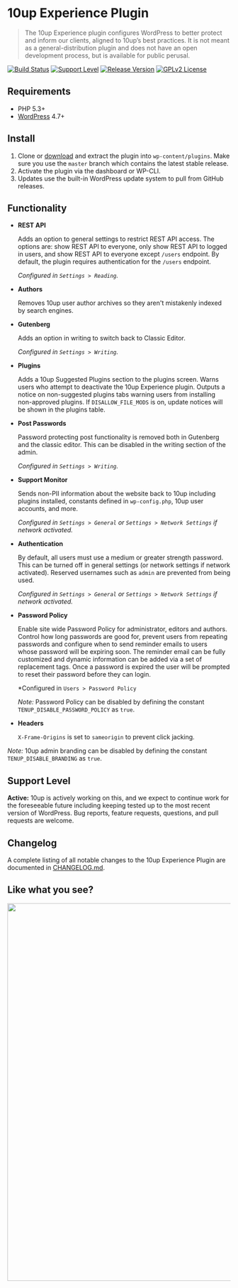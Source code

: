 # 10up Experience Plugin

> The 10up Experience plugin configures WordPress to better protect and inform our clients, aligned to 10up’s best practices. It is not meant as a general-distribution plugin and does not have an open development process, but is available for public perusal.

[![Build Status](https://travis-ci.org/10up/10up-experience.svg?branch=master)](https://travis-ci.org/10up/10up-experience) [![Support Level](https://img.shields.io/badge/support-active-green.svg)](#support-level) [![Release Version](https://img.shields.io/github/v/tag/10up/10up-experience?label=release)](https://github.com/10up/10up-experience/tags) [![GPLv2 License](https://img.shields.io/github/license/10up/10up-experience.svg)](https://github.com/10up/10up-experience/blob/develop/LICENSE.md)

## Requirements

* PHP 5.3+
* [WordPress](http://wordpress.org) 4.7+

## Install

1. Clone or [download](https://github.com/10up/10up-experience/archive/master.zip) and extract the plugin into `wp-content/plugins`. Make sure you use the `master` branch which contains the latest stable release.
1. Activate the plugin via the dashboard or WP-CLI.
1. Updates use the built-in WordPress update system to pull from GitHub releases.

## Functionality

* __REST API__

  Adds an option to general settings to restrict REST API access. The options are: show REST API to everyone, only show REST API to logged in users, and show REST API to everyone except `/users` endpoint. By default, the plugin requires authentication for the `/users` endpoint.

	*Configured in `Settings > Reading`.*

* __Authors__

  Removes 10up user author archives so they aren't mistakenly indexed by search engines.

* __Gutenberg__

  Adds an option in writing to switch back to Classic Editor.

	*Configured in `Settings > Writing`.*

* __Plugins__

  Adds a 10up Suggested Plugins section to the plugins screen. Warns users who attempt to deactivate the 10up Experience plugin. Outputs a notice on non-suggested plugins tabs warning users from installing non-approved plugins. If `DISALLOW_FILE_MODS` is on, update notices will be shown in the plugins table.

* __Post Passwords__

  Password protecting post functionality is removed both in Gutenberg and the classic editor. This can be disabled in the writing section of the admin.

	*Configured in `Settings > Writing`.*

* __Support Monitor__

  Sends non-PII information about the website back to 10up including plugins installed, constants defined in `wp-config.php`, 10up user accounts, and more.

	*Configured in `Settings > General` or `Settings > Network Settings` if network activated.*

* __Authentication__

  By default, all users must use a medium or greater strength password. This can be turned off in general settings (or network settings if network activated). Reserved usernames such as `admin` are prevented from being used.

	*Configured in `Settings > General` or `Settings > Network Settings` if network activated.*

* __Password Policy__

  Enable site wide Password Policy for administrator, editors and authors. Control how long passwords are good for, prevent users from repeating passwords and configure when to send reminder emails to users whose password will be expiring soon. The reminder email can be fully customized and dynamic information can be added via a set of replacement tags. Once a password is expired the user will be prompted to reset their password before they can login.

	*Configured in `Users > Password Policy`

  *Note:* Password Policy can be disabled by defining the constant `TENUP_DISABLE_PASSWORD_POLICY` as `true`.

* __Headers__

  `X-Frame-Origins` is set to `sameorigin` to prevent click jacking.

*Note:* 10up admin branding can be disabled by defining the constant `TENUP_DISABLE_BRANDING` as `true`.

## Support Level

**Active:** 10up is actively working on this, and we expect to continue work for the foreseeable future including keeping tested up to the most recent version of WordPress.  Bug reports, feature requests, questions, and pull requests are welcome.

## Changelog

A complete listing of all notable changes to the 10up Experience Plugin are documented in [CHANGELOG.md](https://github.com/10up/10up-experience/blob/develop/CHANGELOG.md).

## Like what you see?

<p align="center">
<a href="http://10up.com/contact/"><img src="https://10up.com/uploads/2016/10/10up-Github-Banner.png" width="850"></a>
</p>

